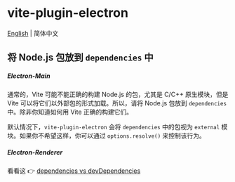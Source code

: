 # vite-plugin-electron

[English](https://github.com/electron-vite/vite-plugin-electron/tree/main/packages/electron#readme) | 简体中文

## 将 Node.js 包放到 `dependencies` 中

##### Electron-Main

通常的，Vite 可能不能正确的构建 Node.js 的包，尤其是 C/C++ 原生模块，但是 Vite 可以将它们以外部包的形式加载。所以，请将 Node.js 包放到 `dependencies` 中。除非你知道如何用 Vite 正确的构建它们。

默认情况下，`vite-plugin-electron` 会将 `dependencies` 中的包视为 `external` 模块。如果你不希望这样，你可以通过 `options.resolve()` 来控制该行为。

##### Electron-Renderer

看看这 👉 [dependencies vs devDependencies](https://github.com/electron-vite/vite-plugin-electron/tree/main/packages/electron-renderer#dependencies-vs-devdependencies)

